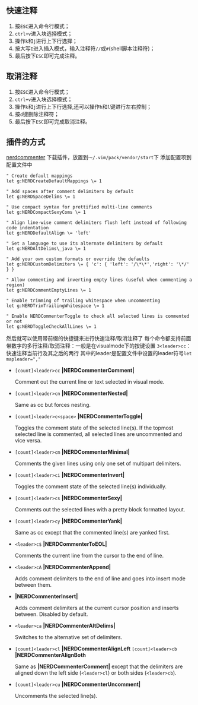 ## 快速注释

1.  按`ESC`进入命令行模式；
2.  `ctrl+v`进入块选择模式；
3.  操作`k`和`j`进行上下行选择；
4.  按大写`I`进入插入模式，输入注释符`//`或`#`(shell脚本注释符)；
5.  最后按下`ESC`即可完成注释。

## 取消注释

1.  按`ESC`进入命令行模式；
2.  `ctrl+v`进入块选择模式；
3.  操作`k`和`j`进行上下行选择,还可以操作`h`和`l`键进行左右控制；
4.  按`d`键删除注释符；
5.  最后按下`ESC`即可完成取消注释。


## 插件的方式

[nerdcommenter](https://github.com/preservim/nerdcommenter)
下载插件，放置到`～/.vim/pack/vendor/start`下
添加配置项到配置文件中
```
" Create default mappings
let g:NERDCreateDefaultMappings \= 1

" Add spaces after comment delimiters by default
let g:NERDSpaceDelims \= 1

" Use compact syntax for prettified multi-line comments
let g:NERDCompactSexyComs \= 1

" Align line-wise comment delimiters flush left instead of following code indentation
let g:NERDDefaultAlign \= 'left'

" Set a language to use its alternate delimiters by default
let g:NERDAltDelims\_java \= 1

" Add your own custom formats or override the defaults
let g:NERDCustomDelimiters \= { 'c': { 'left': '/\*\*','right': '\*/' } }

" Allow commenting and inverting empty lines (useful when commenting a region)
let g:NERDCommentEmptyLines \= 1

" Enable trimming of trailing whitespace when uncommenting
let g:NERDTrimTrailingWhitespace \= 1

" Enable NERDCommenterToggle to check all selected lines is commented or not 
let g:NERDToggleCheckAllLines \= 1
```

然后就可以使用带前缀的快捷键来进行快速注释/取消注释了
每个命令都支持前面带数字的多行注释/取消注释：一般是在visualmode下的按键设置
`3<leader>cc`：快速注释当前行及其之后的两行
	其中的leader是配置文件中设置的leader符号`let mapleader=","`
-   `[count]<leader>cc` **|NERDCommenterComment|**
    
    Comment out the current line or text selected in visual mode.
    
-   `[count]<leader>cn` **|NERDCommenterNested|**
    
    Same as cc but forces nesting.
    
-   `[count]<leader>c<space>` **|NERDCommenterToggle|**
    
    Toggles the comment state of the selected line(s). If the topmost selected line is commented, all selected lines are uncommented and vice versa.
    
-   `[count]<leader>cm` **|NERDCommenterMinimal|**
    
    Comments the given lines using only one set of multipart delimiters.
    
-   `[count]<leader>ci` **|NERDCommenterInvert|**
    
    Toggles the comment state of the selected line(s) individually.
    
-   `[count]<leader>cs` **|NERDCommenterSexy|**
    
    Comments out the selected lines with a pretty block formatted layout.
    
-   `[count]<leader>cy` **|NERDCommenterYank|**
    
    Same as cc except that the commented line(s) are yanked first.
    
-   `<leader>c$` **|NERDCommenterToEOL|**
    
    Comments the current line from the cursor to the end of line.
    
-   `<leader>cA` **|NERDCommenterAppend|**
    
    Adds comment delimiters to the end of line and goes into insert mode between them.
    
-   **|NERDCommenterInsert|**
    
    Adds comment delimiters at the current cursor position and inserts between. Disabled by default.
    
-   `<leader>ca` **|NERDCommenterAltDelims|**
    
    Switches to the alternative set of delimiters.
    
-   `[count]<leader>cl` **|NERDCommenterAlignLeft** `[count]<leader>cb` **|NERDCommenterAlignBoth**
    
    Same as **|NERDCommenterComment|** except that the delimiters are aligned down the left side (`<leader>cl`) or both sides (`<leader>cb`).
    
-   `[count]<leader>cu` **|NERDCommenterUncomment|**
    
    Uncomments the selected line(s).